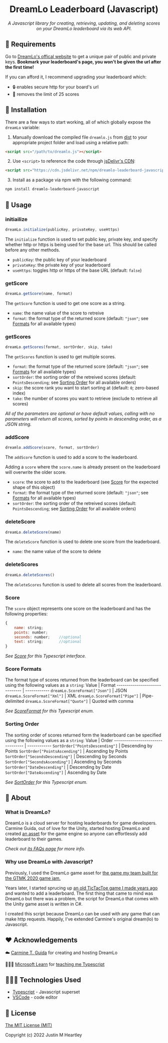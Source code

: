 <h1 align="center">
    DreamLo Leaderboard (Javascript)
</h1>
<p align="center">
  <i>A Javascript library for creating, retrieving, updating, and deleting scores on your DreamLo leaderboard via its web API.</i>
</p>



## 🔩 Requirements
Go to [DreamLo's offical website](https://dreamlo.com/) to get a unique pair of public and private keys. **Bookmark your leaderboard's page, you won't be given the url after the first time!**

If you can afford it, I recommend upgrading your leaderboard which:
+ 🔒 enables secure http for your board's url
+ 💪 removes the limit of 25 scores



## 🔧 Installation
There are a few ways to start working, all of which globally expose the `dreamLo` variable:
1. Manually download the compiled file `dreamlo.js` from [dist](/dist) to your appropriate project folder and load using a relative path:
```html
<script src="/path/to/dreamlo.js"></script>
```
2. Use `<script>` to reference the code through [jsDelivr's CDN](https://www.jsdelivr.com/package/npm/dreamlo-leaderboard-javascript):
```html
<script src="https://cdn.jsdelivr.net/npm/dreamlo-leaderboard-javascript@1.0.0/dist/dreamlo.min.js"></script>
```
3. Install as a package via npm with the following command:
```bash
npm install dreamlo-leaderboard-javascript
```



## 🤖 Usage
### initiailize
```javascript
dreamLo.initialize(publicKey, privateKey, useHttps)
```
The `initialize` function is used to set public key, private key, and specify whether http or https is being used for the base url. This should be called before any other methods.
+ `publicKey`: the public key of your leaderboard
+ `privateKey`: the private key of your leaderboard
+ `useHttps`: toggles http or https of the base URL (default: `false`)

### getScore
```javascript
dreamLo.getScore(name, format)
```
The `getScore` function is used to get one score as a string. 
+ `name`: the name value of the score to retreive
+ `format`: the format type of the returned score (default: `"json"`; see [Formats](#score-formats) for all available types)

### getScores
```javascript
dreamLo.getScores(format, sortOrder, skip, take)
```
The `getScores` function is used to get multiple scores.

+ `format`: the format type of the returned score (default: `"json"`; see [Formats](#score-formats) for all available types)
+ `sortOrder`: the sorting order of the retreived scores (default: `PointsDescending`; see [Sorting Order](#sorting-order) for all available orders)
+ `skip`: the score rank you want to start sorting at (default: `0`; zero-based index)
+ `take`: the number of scores you want to retrieve (exclude to retrieve all scores)

*All of the parameters are optional or have default values, calling with no parameters will return all scores, sorted by points in descending order, as a JSON string.*

### addScore
```javascript
dreamlo.addScore(score, format, sortOrder)
```
The `addScore` function is used to add a score to the leaderboard.

Adding a `score` where the `score.name` is already present on the leaderboard will overwrite the older score.

+ `score`: the score to add to the leaderboard (see [Score](#score) for the expected shape of this object)
+ `format`: the format type of the returned score (default: `"json"`; see [Formats](#score-formats) for all available types)
+ `sortOrder`: the sorting order of the retreived scores (default: `PointsDescending`; see [Sorting Order](#sorting-order) for all available orders)

### deleteScore
```javascript
dreamLo.deleteScore(name)
```
The `deleteScore` function is used to delete one score from the leaderboard.
+ `name`: the name value of the score to delete

### deleteScores
```javascript
dreamLo.deleteScores()
```
The `deleteScores` function is used to delete all scores from the leaderboard.

### Score
The `score` object represents one score on the leaderboard and has the following properties:
```javascript
{
    name: string;
    points: number;
    seconds: number;    //optional
    text: string;       //optional
}
```

*See [Score](/src/score.ts) for this Typescript interface.*

### Score Formats
The format type of scores returned from the leaderboard can be specified using the following values as a `string`:
Value                          | Format
------------------------------ | ------------
`dreamLo.ScoreFormat["Json"]`  | JSON
`dreamLo.ScoreFormat["Xml"]`   | XML
`dreamLo.ScoreFormat["Pipe"]`  | Pipe-delimited
`dreamLo.ScoreFormat["Quote"]` | Quoted with comma

*See [ScoreFormat](/src/scoreFormat.ts) for this Typescript enum.*

### Sorting Order
The sorting order of scores returned form the leaderboard can be specified using the following values as a `string`: 
Value                             | Order
--------------------------------- | ------------
`SortOrder["PointsDescending"]`   | Descending by Points
`SortOrder["PointsAscending"]`    | Ascending by Points
`SortOrder["SecondsDescending"]`  | Descending by Seconds
`SortOrder["SecondsAscending"]`   | Ascending by Seconds
`SortOrder["DateDescending"]`     | Descending by Date
`SortOrder["DateAscending"]`      | Ascending by Date

*See [SortOrder](/src/sortOrder.ts) for this Typescript enum.*



## 🤔 About
### What is DreamLo?
DreamLo is a cloud server for hosting leaderboards for game developers.
Carmine Guida, out of love for the Unity, started hosting DreamLo and created [an asset](https://assetstore.unity.com/packages/tools/network/dreamlo-com-free-instant-leaderboards-and-promocode-system-3862)
for the game engine so anyone can effortlessly add leaderboard to their games.

*Check out [its FAQs page](https://www.dreamlo.com/faq) for more info.*

### Why use DreamLo with Javascript?
Previously, I used the DreamLo game asset for [the game my team built for the GTMK 2020 game jam.](https://github.com/JMHeartley/Work-With-Me-Here)

Years later, I started sprucing up [an old TicTacToe game I made years ago](https://github.com/JMHeartley/TicTacToe)
and wanted to add a leaderboard. The first thing that came to mind was DreamLo but there was a problem, the script for DreamLo that comes with the Unity game asset is written in C#.

I created this script because DreamLo can be used with any game that can make http requests. Happily, I've extended Carmine's original dream(lo) to Javascript.



## ❤️ Acknowledgements
☁️ [Carmine T. Guida](https://carmine.com/) for creating and hosting DreamLo

👩🏼‍🏫 [Microsoft Learn](https://learn.microsoft.com/en-us/training/paths/build-javascript-applications-typescript/) 
for [teaching me Typescript](https://learn.microsoft.com/en-us/training/achievements/learn.language.build-javascript-applications-typescript.trophy?username=JMHeartley)



## 👨🏽‍💻 Technologies Used
+ [Typescript](https://www.typescriptlang.org/) - Javascript superset
+ [VSCode](https://code.visualstudio.com/) - code editor



## 📃 License
[The MIT License (MIT)](/LICENSE)

Copyright (c) 2022 Justin M Heartley